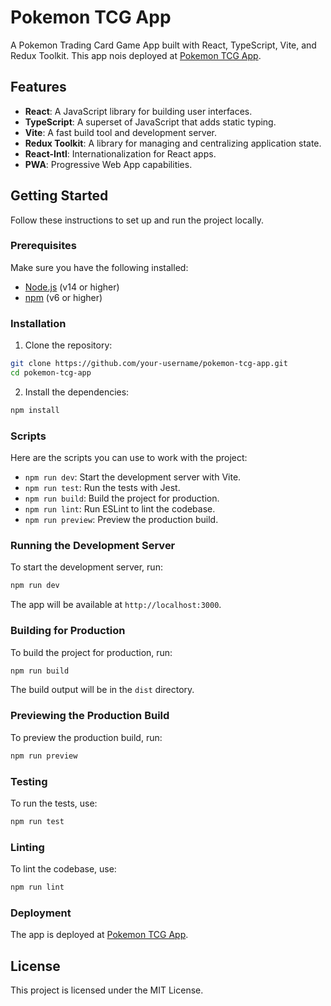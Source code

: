 # Pokemon TCG App

A Pokemon Trading Card Game App built with React, TypeScript, Vite, and Redux Toolkit. This app nois deployed at [Pokemon TCG App](https://pokemon-tcg-ais.web.app/).

## Features

-   **React**: A JavaScript library for building user interfaces.
-   **TypeScript**: A superset of JavaScript that adds static typing.
-   **Vite**: A fast build tool and development server.
-   **Redux Toolkit**: A library for managing and centralizing application state.
-   **React-Intl**: Internationalization for React apps.
-   **PWA**: Progressive Web App capabilities.

## Getting Started

Follow these instructions to set up and run the project locally.

### Prerequisites

Make sure you have the following installed:

-   [Node.js](https://nodejs.org/) (v14 or higher)
-   [npm](https://www.npmjs.com/) (v6 or higher)

### Installation

1. Clone the repository:

```bash
git clone https://github.com/your-username/pokemon-tcg-app.git
cd pokemon-tcg-app
```

2. Install the dependencies:

```bash
npm install
```

### Scripts

Here are the scripts you can use to work with the project:

-   `npm run dev`: Start the development server with Vite.
-   `npm run test`: Run the tests with Jest.
-   `npm run build`: Build the project for production.
-   `npm run lint`: Run ESLint to lint the codebase.
-   `npm run preview`: Preview the production build.

### Running the Development Server

To start the development server, run:

```bash
npm run dev
```

The app will be available at `http://localhost:3000`.

### Building for Production

To build the project for production, run:

```bash
npm run build
```

The build output will be in the `dist` directory.

### Previewing the Production Build

To preview the production build, run:

```bash
npm run preview
```

### Testing

To run the tests, use:

```bash
npm run test
```

### Linting

To lint the codebase, use:

```bash
npm run lint
```

### Deployment

The app is deployed at [Pokemon TCG App](https://pokemon-tcg-ais.web.app/).

## License

This project is licensed under the MIT License.
